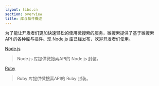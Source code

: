 ```yaml
---
layout: libs.cn
section: overview
title: 库与插件概述
---
```


为了能让开发者们更加快速轻松的使用微搜索的服务，微搜索提供了基于微搜索 API 的各种库与插件。现 Node.js 库已经发布，欢迎开发者们使用。

[Node.js][nodejs]

> Node.js 库提供微搜索API的 Node.js 封装。

[Ruby][ruby]

> Ruby 库提供微搜索API的 Ruby 封装。

[nodejs]:/libs/nodejs.html
[ruby]:/libs/ruby.html
